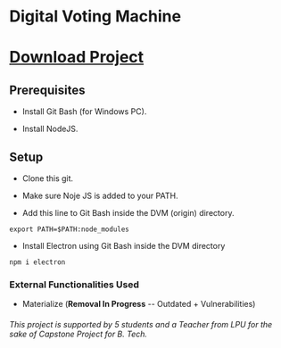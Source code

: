 # Digital Voting Machine

# [Download Project](https://github.com/dark-N00B/DVM/releases)

## Prerequisites
- Install Git Bash (for Windows PC).

- Install NodeJS.

## Setup
- Clone this git.

- Make sure Noje JS is added to your PATH.

- Add this line to Git Bash inside the DVM (origin) directory.
```
export PATH=$PATH:node_modules
```

- Install Electron using Git Bash inside the DVM directory 
```
npm i electron
```

### External Functionalities Used
- Materialize (<b>Removal In Progress</b> -- Outdated + Vulnerabilities)


###### <i>This project is supported by 5 students and a Teacher from LPU for the sake of Capstone Project for B. Tech.</i>
